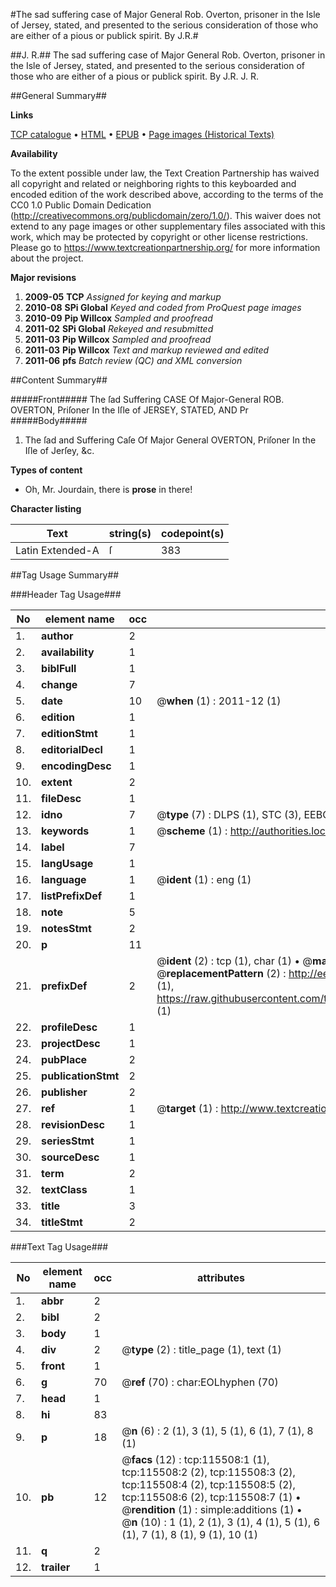 #The sad suffering case of Major General Rob. Overton, prisoner in the Isle of Jersey, stated, and presented to the serious consideration of those who are either of a pious or publick spirit. By J.R.#

##J. R.##
The sad suffering case of Major General Rob. Overton, prisoner in the Isle of Jersey, stated, and presented to the serious consideration of those who are either of a pious or publick spirit. By J.R.
J. R.

##General Summary##

**Links**

[TCP catalogue](http://www.ota.ox.ac.uk/tcp/)  • 
[HTML](http://tei.it.ox.ac.uk/tcp/Texts-HTML/free/A92/A92181.html)  • 
[EPUB](http://tei.it.ox.ac.uk/tcp/Texts-EPUB/free/A92/A92181.epub) • 
[Page images (Historical Texts)](https://historicaltexts.jisc.ac.uk/eebo-99863316e)

**Availability**

To the extent possible under law, the Text Creation Partnership has waived all copyright and related or neighboring rights to this keyboarded and encoded edition of the work described above, according to the terms of the CC0 1.0 Public Domain Dedication (http://creativecommons.org/publicdomain/zero/1.0/). This waiver does not extend to any page images or other supplementary files associated with this work, which may be protected by copyright or other license restrictions. Please go to https://www.textcreationpartnership.org/ for more information about the project.

**Major revisions**

1. __2009-05__ __TCP__ *Assigned for keying and markup*
1. __2010-08__ __SPi Global__ *Keyed and coded from ProQuest page images*
1. __2010-09__ __Pip Willcox__ *Sampled and proofread*
1. __2011-02__ __SPi Global__ *Rekeyed and resubmitted*
1. __2011-03__ __Pip Willcox__ *Sampled and proofread*
1. __2011-03__ __Pip Willcox__ *Text and markup reviewed and edited*
1. __2011-06__ __pfs__ *Batch review (QC) and XML conversion*

##Content Summary##

#####Front#####
The ſad Suffering CASE Of Major-General ROB. OVERTON, Priſoner In the Iſle of
JERSEY, STATED, AND Pr
#####Body#####

1. The ſad and Suffering Caſe Of Major General OVERTON, Priſoner In the Iſle of
Jerſey, &c.

**Types of content**

  * Oh, Mr. Jourdain, there is **prose** in there!

**Character listing**


|Text|string(s)|codepoint(s)|
|---|---|---|
|Latin Extended-A|ſ|383|

##Tag Usage Summary##

###Header Tag Usage###

|No|element name|occ|attributes|
|---|---|---|---|
|1.|__author__|2||
|2.|__availability__|1||
|3.|__biblFull__|1||
|4.|__change__|7||
|5.|__date__|10| @__when__ (1) : 2011-12 (1)|
|6.|__edition__|1||
|7.|__editionStmt__|1||
|8.|__editorialDecl__|1||
|9.|__encodingDesc__|1||
|10.|__extent__|2||
|11.|__fileDesc__|1||
|12.|__idno__|7| @__type__ (7) : DLPS (1), STC (3), EEBO-CITATION (1), PROQUEST (1), VID (1)|
|13.|__keywords__|1| @__scheme__ (1) : http://authorities.loc.gov/ (1)|
|14.|__label__|7||
|15.|__langUsage__|1||
|16.|__language__|1| @__ident__ (1) : eng (1)|
|17.|__listPrefixDef__|1||
|18.|__note__|5||
|19.|__notesStmt__|2||
|20.|__p__|11||
|21.|__prefixDef__|2| @__ident__ (2) : tcp (1), char (1)  •  @__matchPattern__ (2) : ([0-9\-]+):([0-9IVX]+) (1), (.+) (1)  •  @__replacementPattern__ (2) : http://eebo.chadwyck.com/downloadtiff?vid=$1&page=$2 (1), https://raw.githubusercontent.com/textcreationpartnership/Texts/master/tcpchars.xml#$1 (1)|
|22.|__profileDesc__|1||
|23.|__projectDesc__|1||
|24.|__pubPlace__|2||
|25.|__publicationStmt__|2||
|26.|__publisher__|2||
|27.|__ref__|1| @__target__ (1) : http://www.textcreationpartnership.org/docs/. (1)|
|28.|__revisionDesc__|1||
|29.|__seriesStmt__|1||
|30.|__sourceDesc__|1||
|31.|__term__|2||
|32.|__textClass__|1||
|33.|__title__|3||
|34.|__titleStmt__|2||


###Text Tag Usage###

|No|element name|occ|attributes|
|---|---|---|---|
|1.|__abbr__|2||
|2.|__bibl__|2||
|3.|__body__|1||
|4.|__div__|2| @__type__ (2) : title_page (1), text (1)|
|5.|__front__|1||
|6.|__g__|70| @__ref__ (70) : char:EOLhyphen (70)|
|7.|__head__|1||
|8.|__hi__|83||
|9.|__p__|18| @__n__ (6) : 2 (1), 3 (1), 5 (1), 6 (1), 7 (1), 8 (1)|
|10.|__pb__|12| @__facs__ (12) : tcp:115508:1 (1), tcp:115508:2 (2), tcp:115508:3 (2), tcp:115508:4 (2), tcp:115508:5 (2), tcp:115508:6 (2), tcp:115508:7 (1)  •  @__rendition__ (1) : simple:additions (1)  •  @__n__ (10) : 1 (1), 2 (1), 3 (1), 4 (1), 5 (1), 6 (1), 7 (1), 8 (1), 9 (1), 10 (1)|
|11.|__q__|2||
|12.|__trailer__|1||
